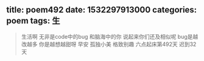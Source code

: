 title: poem492
date: 1532297913000
categories: poem
tags: 生
---
> 生活啊
无非是code中的bug
和脑海中的你
说起来你们还及相似呢
bug是越改越多
你是越想越甜呀
早安
孤独小美
格致别趣
六点起床第492天 迟到32天